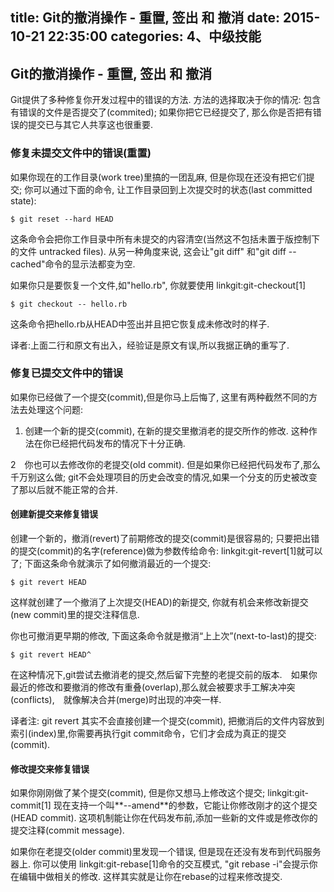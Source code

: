title: Git的撤消操作 - 重置, 签出 和 撤消
date: 2015-10-21 22:35:00
categories: 4、中级技能
---
## Git的撤消操作 - 重置, 签出 和 撤消 ##

Git提供了多种修复你开发过程中的错误的方法. 方法的选择取决于你的情况: 包含有错误的文件是否提交了(commited); 如果你把它已经提交了, 那么你是否把有错误的提交已与其它人共享这也很重要.

### 修复未提交文件中的错误(重置) ###

如果你现在的工作目录(work tree)里搞的一团乱麻, 但是你现在还没有把它们提交; 你可以通过下面的命令, 让工作目录回到上次提交时的状态(last committed state):

    $ git reset --hard HEAD

这条命令会把你工作目录中所有未提交的内容清空(当然这不包括未置于版控制下的文件 untracked files). 从另一种角度来说, 这会让"git diff" 和"git diff --cached"命令的显示法都变为空.

如果你只是要恢复一个文件,如"hello.rb", 你就要使用 linkgit:git-checkout[1]

    $ git checkout -- hello.rb

这条命令把hello.rb从HEAD中签出并且把它恢复成未修改时的样子.

译者:上面二行和原文有出入，经验证是原文有误,所以我据正确的重写了.


### 修复已提交文件中的错误 ###

如果你已经做了一个提交(commit),但是你马上后悔了, 这里有两种截然不同的方法去处理这个问题:

1. 创建一个新的提交(commit), 在新的提交里撤消老的提交所作的修改. 这种作法在你已经把代码发布的情况下十分正确.

2　你也可以去修改你的老提交(old commit). 但是如果你已经把代码发布了,那么千万别这么做; git不会处理项目的历史会改变的情况,如果一个分支的历史被改变了那以后就不能正常的合并.


#### 创建新提交来修复错误 ####

创建一个新的，撤消(revert)了前期修改的提交(commit)是很容易的; 只要把出错的提交(commit)的名字(reference)做为参数传给命令: linkgit:git-revert[1]就可以了; 下面这条命令就演示了如何撤消最近的一个提交:

    $ git revert HEAD


这样就创建了一个撤消了上次提交(HEAD)的新提交, 你就有机会来修改新提交(new commit)里的提交注释信息.

你也可撤消更早期的修改, 下面这条命令就是撤消“上上次”(next-to-last)的提交:

    $ git revert HEAD^

在这种情况下,git尝试去撤消老的提交,然后留下完整的老提交前的版本.　如果你最近的修改和要撤消的修改有重叠(overlap),那么就会被要求手工解决冲突(conflicts),　就像解决合并(merge)时出现的冲突一样.

译者注: git revert 其实不会直接创建一个提交(commit), 把撤消后的文件内容放到索引(index)里,你需要再执行git commit命令，它们才会成为真正的提交(commit).


#### 修改提交来修复错误 ####

如果你刚刚做了某个提交(commit), 但是你又想马上修改这个提交;  linkgit:git-commit[1] 现在支持一个叫**--amend**的参数，它能让你修改刚才的这个提交(HEAD commit). 这项机制能让你在代码发布前,添加一些新的文件或是修改你的提交注释(commit message).

如果你在老提交(older commit)里发现一个错误, 但是现在还没有发布到代码服务器上. 你可以使用 linkgit:git-rebase[1]命令的交互模式, "git rebase -i"会提示你在编辑中做相关的修改. 这样其实就是让你在rebase的过程来修改提交.
	
	
	

